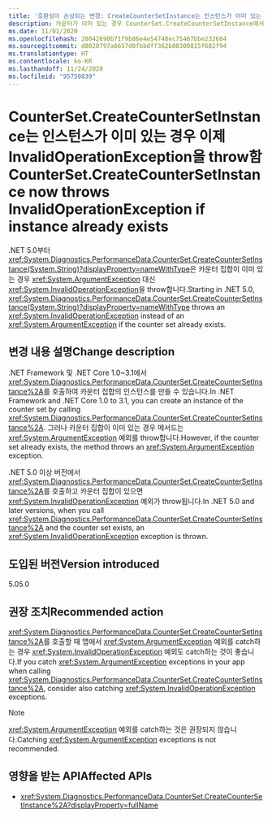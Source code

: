 ```yaml
---
title: '호환성이 손상되는 변경: CreateCounterSetInstance는 인스턴스가 이미 있는 경우 InvalidOperationException을 throw함'
description: 카운터가 이미 있는 경우 CounterSet.CreateCounterSetInstance에서 다른 예외를 throw하는 핵심 .NET 라이브러리의 .NET 5.0 호환성이 손상되는 변경에 대해 알아봅니다.
ms.date: 11/01/2020
ms.openlocfilehash: 28042690b71f9b86e4e54748ec75467bbe232684
ms.sourcegitcommit: d8020797a6657d0fbbdff362b80300815f682f94
ms.translationtype: HT
ms.contentlocale: ko-KR
ms.lasthandoff: 11/24/2020
ms.locfileid: "95759839"
---
```

# <a name="countersetcreatecountersetinstance-now-throws-invalidoperationexception-if-instance-already-exists"></a><span data-ttu-id="6eeaf-103">CounterSet.CreateCounterSetInstance는 인스턴스가 이미 있는 경우 이제 InvalidOperationException을 throw함</span><span class="sxs-lookup"><span data-stu-id="6eeaf-103">CounterSet.CreateCounterSetInstance now throws InvalidOperationException if instance already exists</span></span>

<span data-ttu-id="6eeaf-104">.NET 5.0부터 <xref:System.Diagnostics.PerformanceData.CounterSet.CreateCounterSetInstance(System.String)?displayProperty=nameWithType>은 카운터 집합이 이미 있는 경우 <xref:System.ArgumentException> 대신 <xref:System.InvalidOperationException>을 throw합니다.</span><span class="sxs-lookup"><span data-stu-id="6eeaf-104">Starting in .NET 5.0, <xref:System.Diagnostics.PerformanceData.CounterSet.CreateCounterSetInstance(System.String)?displayProperty=nameWithType> throws an <xref:System.InvalidOperationException> instead of an <xref:System.ArgumentException> if the counter set already exists.</span></span>

## <a name="change-description"></a><span data-ttu-id="6eeaf-105">변경 내용 설명</span><span class="sxs-lookup"><span data-stu-id="6eeaf-105">Change description</span></span>

<span data-ttu-id="6eeaf-106">.NET Framework 및 .NET Core 1.0~3.1에서 <xref:System.Diagnostics.PerformanceData.CounterSet.CreateCounterSetInstance%2A>를 호출하여 카운터 집합의 인스턴스를 만들 수 있습니다.</span><span class="sxs-lookup"><span data-stu-id="6eeaf-106">In .NET Framework and .NET Core 1.0 to 3.1, you can create an instance of the counter set by calling <xref:System.Diagnostics.PerformanceData.CounterSet.CreateCounterSetInstance%2A>.</span></span> <span data-ttu-id="6eeaf-107">그러나 카운터 집합이 이미 있는 경우 메서드는 <xref:System.ArgumentException> 예외를 throw합니다.</span><span class="sxs-lookup"><span data-stu-id="6eeaf-107">However, if the counter set already exists, the method throws an <xref:System.ArgumentException> exception.</span></span>

<span data-ttu-id="6eeaf-108">.NET 5.0 이상 버전에서 <xref:System.Diagnostics.PerformanceData.CounterSet.CreateCounterSetInstance%2A>를 호출하고 카운터 집합이 있으면 <xref:System.InvalidOperationException> 예외가 throw됩니다.</span><span class="sxs-lookup"><span data-stu-id="6eeaf-108">In .NET 5.0 and later versions, when you call <xref:System.Diagnostics.PerformanceData.CounterSet.CreateCounterSetInstance%2A> and the counter set exists, an <xref:System.InvalidOperationException> exception is thrown.</span></span>

## <a name="version-introduced"></a><span data-ttu-id="6eeaf-109">도입된 버전</span><span class="sxs-lookup"><span data-stu-id="6eeaf-109">Version introduced</span></span>

<span data-ttu-id="6eeaf-110">5.0</span><span class="sxs-lookup"><span data-stu-id="6eeaf-110">5.0</span></span>

## <a name="recommended-action"></a><span data-ttu-id="6eeaf-111">권장 조치</span><span class="sxs-lookup"><span data-stu-id="6eeaf-111">Recommended action</span></span>

<span data-ttu-id="6eeaf-112"><xref:System.Diagnostics.PerformanceData.CounterSet.CreateCounterSetInstance%2A>를 호출할 때 앱에서 <xref:System.ArgumentException> 예외를 catch하는 경우 <xref:System.InvalidOperationException> 예외도 catch하는 것이 좋습니다.</span><span class="sxs-lookup"><span data-stu-id="6eeaf-112">If you catch <xref:System.ArgumentException> exceptions in your app when calling <xref:System.Diagnostics.PerformanceData.CounterSet.CreateCounterSetInstance%2A>, consider also catching <xref:System.InvalidOperationException> exceptions.</span></span>

> [!NOTE]
> <span data-ttu-id="6eeaf-113"><xref:System.ArgumentException> 예외를 catch하는 것은 권장되지 않습니다.</span><span class="sxs-lookup"><span data-stu-id="6eeaf-113">Catching <xref:System.ArgumentException> exceptions is not recommended.</span></span>

## <a name="affected-apis"></a><span data-ttu-id="6eeaf-114">영향을 받는 API</span><span class="sxs-lookup"><span data-stu-id="6eeaf-114">Affected APIs</span></span>

- <xref:System.Diagnostics.PerformanceData.CounterSet.CreateCounterSetInstance%2A?displayProperty=fullName>

<!--

### Category

Core .NET libraries

### Affected APIs

- `M:System.Diagnostics.PerformanceData.CounterSet.CreateCounterSetInstance(System.String)`

-->
